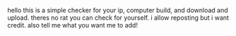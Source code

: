 hello this is a simple checker for your ip, computer build, and download and upload.
theres no rat you can check for yourself.
i allow reposting but i want credit.
also tell me what you want me to add!
